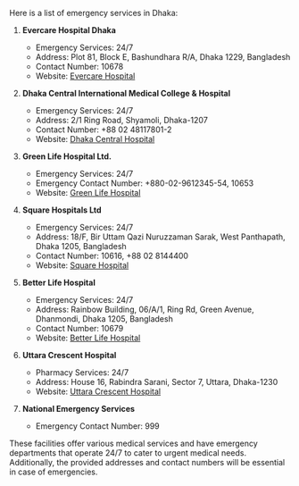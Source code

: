 Here is a list of emergency services in Dhaka:

1. **Evercare Hospital Dhaka**
   - Emergency Services: 24/7
   - Address: Plot 81, Block E, Bashundhara R/A, Dhaka 1229, Bangladesh
   - Contact Number: 10678
   - Website: [Evercare Hospital](https://www.evercarebd.com/emergency-services/)

2. **Dhaka Central International Medical College & Hospital**
   - Emergency Services: 24/7
   - Address: 2/1 Ring Road, Shyamoli, Dhaka-1207
   - Contact Number: +88 02 48117801-2
   - Website: [Dhaka Central Hospital](https://dcimch.com/hospital/services/emergency/)

3. **Green Life Hospital Ltd.**
   - Emergency Services: 24/7
   - Emergency Contact Number: +880-02-9612345-54, 10653
   - Website: [Green Life Hospital](https://greenlifehospital.com.bd/patient-service-facilities/24-hour-emergency-service)

4. **Square Hospitals Ltd**
   - Emergency Services: 24/7
   - Address: 18/F, Bir Uttam Qazi Nuruzzaman Sarak, West Panthapath, Dhaka 1205, Bangladesh
   - Contact Number: 10616, +88 02 8144400
   - Website: [Square Hospital](https://www.squarehospital.com/)

5. **Better Life Hospital**
   - Emergency Services: 24/7
   - Address: Rainbow Building, 06/A/1, Ring Rd, Green Avenue, Dhanmondi, Dhaka 1205, Bangladesh
   - Contact Number: 10679
   - Website: [Better Life Hospital](https://www.betterlifehospital.com.bd/)

6. **Uttara Crescent Hospital**
   - Pharmacy Services: 24/7
   - Address: House 16, Rabindra Sarani, Sector 7, Uttara, Dhaka-1230
   - Website: [Uttara Crescent Hospital](https://www.uchbd.com/service/12)

7. **National Emergency Services**
   - Emergency Contact Number: 999

These facilities offer various medical services and have emergency departments that operate 24/7 to cater to urgent medical needs. Additionally, the provided addresses and contact numbers will be essential in case of emergencies.